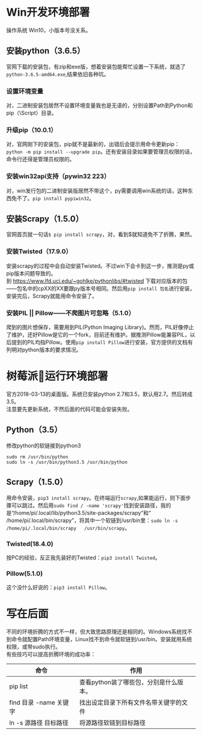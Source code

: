 # Win开发环境部署
操作系统 Win10，小版本号没关系。
## 安装python（3.6.5）
官网下载的安装包，有zip和exe版，想着安装包能帮忙设置一下系统，就选了`python-3.6.5-amd64.exe`,结果依旧各种坑。
### 设置环境变量
对，二进制安装包居然不设置环境变量我也是无语的，分别设置Path到Python和pip（\Script）目录。
### 升级pip（10.0.1）
对，官网刚下的安装包，pip就不是最新的，出错后会提示用命令更新pip：`python -m pip install --upgrade pip`。还有安装目录如果要管理员权限的话，命令行还得是管理员权限的。
### 安装win32api支持（pywin32 223）
对，win发行包的二进制安装版居然不带这个，py需要调用win系统的话，这种东西免不了。`pip install pypiwin32`。

## 安装Scrapy（1.5.0）
官网首页就一句话`$ pip install scrapy`，对，看到$就知道免不了折腾，果然。
### 安装Twisted（17.9.0）
安装scrapy的过程中会自动安装Twisted。不过win下会卡到这一步，推测是py或pip版本问题导致的。  
到 https://www.lfd.uci.edu/~gohlke/pythonlibs/#twisted 下载对应版本的包——包名中的cpXX的XX要跟py版本号相同。然后用`pip install 包名`进行安装，安装完后，Scrapy就能用命令安装了。
### 安装PIL || Pillow——不爬图片可忽略（5.1.0）
爬到的图片想保存，需要用到PIL(Python Imaging Library)。然而，PIL好像停止了维护，还好Pillow是它的一个fork，目前还有维护。据推测Pillow能兼容PIL，以后提到的PIL均指Pillow。使用`pip install Pillow`进行安装，官方提供的文档有列明对python版本的要求情况。

# 树莓派🍓运行环境部署
官方2018-03-13的桌面版。系统已安装python 2.7和3.5，默认用2.7。然后转成3.5。  
注意要先更新系统，不然后面的代码可能会安装失败。
## Python（3.5）
修改python的软链接到python3
```commant
sudo rm /usr/bin/python
sudo ln -s /usr/bin/python3.5 /usr/bin/python
```
## Scrapy（1.5.0）
用命令安装，`pip3 install scrapy`。在终端运行`scrapy`,如果能运行，则下面步骤可以跳过。然后用`sudo find / -name 'scrapy'`找到安装路径，我的是“/home/pi/.local/lib/python3.5/site-packages/scrapy”和“
/home/pi/.local/bin/scrapy”，将其中一个软链到/usr/bin里：`sudo ln -s /home/pi/.local/bin/scrapy   /usr/bin/scrapy`。

### Twisted(18.4.0)
按PC的经验，反正我先装好的Twisted：`pip3 install Twisted`。

### Pillow(5.1.0)
这个没什么好说的：`pip3 install Pillow`。

# 写在后面
不同的环境折腾的方式不一样，但大致思路原理还是相同的。Windows系统找不到命令就配置Path环境变量，Linux找不到命令就软链到/usr/bin。安装就用系统权限，或带sudo执行。  
有些技巧可以提高折腾环境的成功率：  

命令 | 作用
--|--
pip list | 查看python装了哪些包，分别是什么版本。
find 目录 -name 关键字 | 找出设定目录下所有文件名带关键字的文件
ln -s 源路径 目标路径 | 将源路径软链到目标路径




